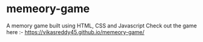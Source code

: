 # memeory-game
A memory game built using HTML, CSS and Javascript
Check out the game here :- https://vikasreddy45.github.io/memeory-game/
